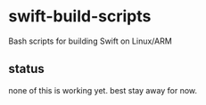 # swift-build-scripts
Bash scripts for building Swift on Linux/ARM

## status

none of this is working yet.  best stay away for now.
